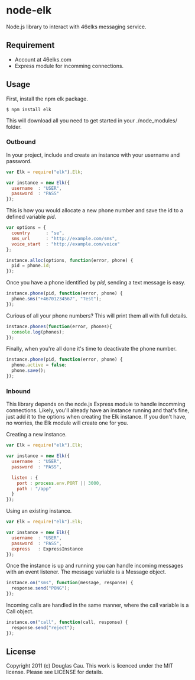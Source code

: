 # node-elk

Node.js library to interact with 46elks messaging service.

## Requirement

* Account at 46elks.com
* Express module for incomming connections.

## Usage

First, install the npm elk package.

```
$ npm install elk
```

This will download all you need to get started in your ./node_modules/ folder.

### Outbound

In your project, include and create an instance with your username and password.

```javascript
var Elk = require("elk").Elk;

var instance = new Elk({
  username  : "USER",
  password  : "PASS"
});
```

This is how you would allocate a new phone number and save the id to a defined variable *pid*.

```javascript
var options = {
  country      : "se",
  sms_url      : "http://example.com/sms",
  voice_start  : "http://example.com/voice"
};

instance.alloc(options, function(error, phone) {
  pid = phone.id;
});
```

Once you have a phone identified by *pid*, sending a text message is easy.

```javascript
instance.phone(pid, function(error, phone) {
  phone.sms("+46701234567", "Test");
});
```

Curious of all your phone numbers? This will print them all with full details.

```javascript
instance.phones(function(error, phones){
  console.log(phones);
});
```

Finally, when you're all done it's time to deactivate the phone number.

```javascript
instance.phone(pid, function(error, phone) {
  phone.active = false;
  phone.save();
});
```

### Inbound

This library depends on the node.js Express module to handle incomming connections. Likely, you'll already have an instance running and that's fine, just add it to the options when creating the Elk instance. If you don't have, no worries, the Elk module will create one for you.

Creating a new instance.

```javascript
var Elk = require("elk").Elk;

var instance = new Elk({
  username  : "USER",
  password  : "PASS",

  listen : {
	port : process.env.PORT || 3000,
	path : "/app"
  }
});
```

Using an existing instance.

```javascript
var Elk = require("elk").Elk;

var instance = new Elk({
  username  : "USER",
  password  : "PASS",
  express   : ExpressInstance
});
```

Once the instance is up and running you can handle incoming messages with an event listener. The message variable is a Message object.

```javascript
instance.on("sms", function(message, response) {
  response.send("PONG");
});
```

Incoming calls are handled in the same manner, where the call variable is a Call object.

```javascript
instance.on("call", function(call, response) {
  response.send("reject");
});
```

## License

Copyright 2011 (c) Douglas Cau. This work is licenced under the MIT license. Please see LICENSE for details.
